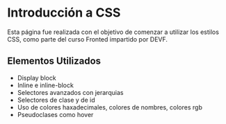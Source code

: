 
# Introducción a CSS

Esta página fue realizada con el objetivo de comenzar a utilizar los estilos CSS, como parte del curso Fronted impartido por DEVF.


## Elementos Utilizados

 - Display block
 - Inline e inline-block
 - Selectores avanzados con jerarquias
 - Selectores de clase y de id
 - Uso de colores haxadecimales, colores de nombres, colores rgb
 - Pseudoclases como hover
